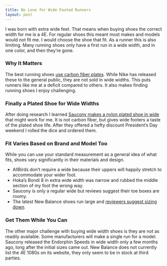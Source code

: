 ```yaml
---
title: No Love for Wide Footed Runners
layout: post
---
```

I was born with extra wide feet. That means when buying shoes the correct width for me is a 4E. For regular shoes this meant most makes and models would not fit me. I would choose the shoe that fit. As a runner this is also limiting. Many running shoes only have a first run in a wide width, and in one color, and then they’re gone.

### Why It Matters
The best running shoes [use carbon fiber plates](https://en.wikipedia.org/wiki/Nike_Vaporfly_and_Tokyo_2020_Olympics_Controversy). While Nike has released these to the general public, they are not sold in wide widths. This puts runners like me at a deficit compared to others. It also makes finding running shoes I enjoy challenging.

### Finally a Plated Shoe for Wide Widths
After doing research I learned [Saucony makes a nylon plated shoe in wide](https://www.saucony.com/en/endorphin-speed-3-wide/53075M.html) that might work for me. It is not carbon fiber, but gives wide footers a taste of the plated shoe life. After they offered a hefty discount President’s Day weekend I rolled the dice and ordered them. 

### Fit Varies Based on Brand and Model Too
While you can use your standard measurement as a general idea of what fits, shoes vary significantly in their materials and design. 
* AllBirds don’t require a wide because their uppers will happily stretch to accommodate your wider foot. 
* Hoka’s Bondi 8 in extra wide width was narrow and rubbed the middle section of my foot the wrong way.
* Saucony is only a regular wide but reviews suggest their toe boxes are roomy.
* The latest New Balance shoes run large and [reviewers suggest sizing down](https://believeintherun.com/best-wide-foot-running-shoes/#newbalance).

### Get Them While You Can
The other major challenge with buying wide width shoes is they are not as readily available. Some manufacturers will make a single run for a model. Saucony released the Endorphin Speeds in wide width only a few months ago, long after the initial sizes came out. New Balance does not currently list the 4E 1080s on its website, they only seem to be in stock at third parties.


